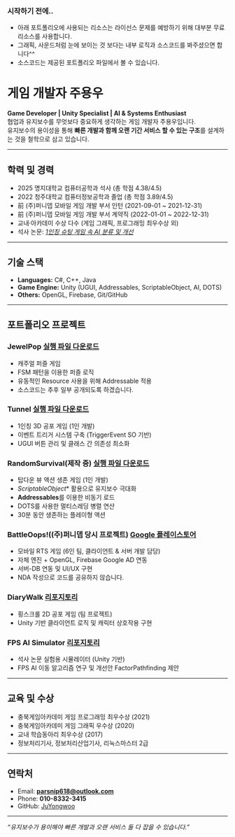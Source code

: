 ### 시작하기 전에..
- 아래 포트폴리오에 사용되는 리소스는 라이선스 문제를 예방하기 위해 대부분 무료 리소스를 사용합니다.
- 그래픽, 사운드처럼 눈에 보이는 것 보다는 내부 로직과 소스코드를 봐주셨으면 합니다^^
- 소스코드는 제공된 포트폴리오 파일에서 볼 수 있습니다.  
  
# 게임 개발자 주용우

**Game Developer | Unity Specialist | AI & Systems Enthusiast**  
협업과 유지보수를 무엇보다 중요하게 생각하는 게임 개발자 주용우입니다.  
유지보수의 용이성을 통해 **빠른 개발과 함께 오랜 기간 서비스 할 수 있는 구조**를 설계하는 것을 철학으로 삼고 있습니다.  

---

## 학력 및 경력
- 2025 명지대학교 컴퓨터공학과 석사 (총 학점 4.38/4.5)
- 2022 청주대학교 컴퓨터정보공학과 졸업 (총 학점 3.89/4.5)
- 前 (주)퍼니뎁 모바일 게임 개발 부서 인턴 (2021-09-01 ~ 2021-12-31)
- 前 (주)퍼니뎁 모바일 게임 개발 부서 계약직 (2022-01-01 ~ 2022-12-31)
- 교내·아카데미 수상 다수 (게임 그래픽, 프로그래밍 최우수상 외)  
- 석사 논문: [*1인칭 슈팅 게임 속 AI 분류 및 개선*](https://dcollection.mju.ac.kr/srch/srchDetail/000000078658)

---

## 기술 스택
- **Languages:** C#, C++, Java
- **Game Engine:** Unity (UGUI, Addressables, ScriptableObject, AI, DOTS)
- **Others:** OpenGL, Firebase, Git/GitHub
  
---

## 포트폴리오 프로젝트
### JewelPop [실행 파일 다운로드](https://my.microsoftpersonalcontent.com/personal/212a12995e80087b/_layouts/15/download.aspx?UniqueId=ea2903b9-a29a-488b-822f-7056013c346e&Translate=false&tempauth=v1e.eyJzaXRlaWQiOiJhMzdiYWM1Mi0yZGUzLTRkMDUtYjJlMi03MzQyOWM0NWUwZDYiLCJhdWQiOiIwMDAwMDAwMy0wMDAwLTBmZjEtY2UwMC0wMDAwMDAwMDAwMDAvbXkubWljcm9zb2Z0cGVyc29uYWxjb250ZW50LmNvbUA5MTg4MDQwZC02YzY3LTRjNWItYjExMi0zNmEzMDRiNjZkYWQiLCJleHAiOiIxNzU4NzEwNTczIn0.sPAm-rm6Ko1Q8s4pPlOqCPQhpeaFxlRny8nRZDm_onO8roe_ZzqcfsZLJaP3ZbqXSny9-2IZkMzjyO44Hg_iEVHAA9wz-PjQzHiEqbRYEUYbJHUl_jvfLoGppW6MjOTXjboYGBVeFsrzJ5lESLiGkSLANbqfxfFJgToP1tL2NJWui6u4HfzOAiIUAJKy_EIwRqYTMdMqV9DdD5Oqrq-kRZY1x3jNII9OlaambMhm0QaKPeT_23O2hzvSpGG9hcR9BLS8aCv_hY_sOYy4Hj_7F4ZznJ7Bf9dIk7xmA8kowK0ivQenuKhyarATu3Oz6RvRE5yHgjiDfDtM4OEUU_ml--mfrLftIarsv6AhqTGy78cIYNLfapU5atdT0AT5z1wmb7ySqMsQzQOxaDrBym2NkfDCusx70R7uH7jLmyeYbKGNnQj-EZ_yF9hu-dSDg6gc9VSZMcHdsvcX5xhwKjrTj1kYLHkS5LtWD30ke5IF0_DAPSmh5i2Ie_t2z0tkzmfNxHlbuOlLiNzQcDsANJHpKA.aHyWuxuE5TWT8LrgEW0YzyPrjVlQ77WxI4DYF4aFJYo&ApiVersion=2.0)
- 캐주얼 퍼즐 게임
- FSM 패턴을 이용한 퍼즐 로직
- 유동적인 Resource 사용을 위해 Addressable 적용
- 소스코드는 추후 일부 공개되도록 하겠습니다.

### Tunnel [실행 파일 다운로드](https://my.microsoftpersonalcontent.com/personal/212a12995e80087b/_layouts/15/download.aspx?UniqueId=1c464c7f-0445-491c-b077-bc58f5057c8d&Translate=false&tempauth=v1e.eyJzaXRlaWQiOiJhMzdiYWM1Mi0yZGUzLTRkMDUtYjJlMi03MzQyOWM0NWUwZDYiLCJhdWQiOiIwMDAwMDAwMy0wMDAwLTBmZjEtY2UwMC0wMDAwMDAwMDAwMDAvbXkubWljcm9zb2Z0cGVyc29uYWxjb250ZW50LmNvbUA5MTg4MDQwZC02YzY3LTRjNWItYjExMi0zNmEzMDRiNjZkYWQiLCJleHAiOiIxNzU4NzEwNTc1In0.0x7Wm0SYQQttySvtsz5FxcYgLqHWHekm0mkPTmkWfCT0SLecjcbsiAvDLzfL7HZCm1hMg4JoP3H85Cx-l40qSo1ZVBXG9mHw7hnseoR_sRTzis4dmAfhK_rs6nVmbxY0JLQ_lN776jvyzqOVADm9D8RefCNxXp5DkB2W2kY1QPijevgS4n1Y2J7bh2rZ5hoWtgKOx-T0M-dLIuWwSHg8pT69eQZZMDc5EJJjZioByQpUw-pTslPBwIzjBugSAO2chBnqF6Nw55K7onld1IxZt2bo6bbBoktHJNE9jBPSTdx5OOkKHq5hxSYAwyzYSyHGy3yew1AKPxgXeOQkUjm2scknuSMd3VjSUsr5_pU4uXpQOZZHS_dsheeABzn1B0juL9fUDYM3UWBON6x1vmS6Qj6PfO0aE5LjNTClB7-6MdjZUT69-CZzT-hQRcJt46jmuwLBGpKmvFkI71SyE0Ht_KM3fA3xbIDe_cVP6xQvXuLfDnX6N7j06-bYiIG7dGsNgF5oRHdvzr0SOwkmAUY7lw.efUiamGq5CEBB7MQIwC7To15CB8iUBSrDXR8A2Sovxo&ApiVersion=2.0)
- 1인칭 3D 공포 게임 (1인 개발)  
- 이벤트 트리거 시스템 구축 (TriggerEvent SO 기반)
- UGUI 버튼 관리 및 클래스 간 의존성 최소화  

### RandomSurvival(제작 중) [실행 파일 다운로드](https://my.microsoftpersonalcontent.com/personal/212a12995e80087b/_layouts/15/download.aspx?UniqueId=ea60a37e-8cae-4f92-9eda-35360a09ed1d&Translate=false&tempauth=v1e.eyJzaXRlaWQiOiJhMzdiYWM1Mi0yZGUzLTRkMDUtYjJlMi03MzQyOWM0NWUwZDYiLCJhdWQiOiIwMDAwMDAwMy0wMDAwLTBmZjEtY2UwMC0wMDAwMDAwMDAwMDAvbXkubWljcm9zb2Z0cGVyc29uYWxjb250ZW50LmNvbUA5MTg4MDQwZC02YzY3LTRjNWItYjExMi0zNmEzMDRiNjZkYWQiLCJleHAiOiIxNzU4NzEwNTc2In0.wQFP99z-c3P4xT9Px7-26tC0E2esIlYZDTdZEuomW-hOG-b23NqDjr8nx_XBmWu0sMpGWpWNTFuKIZz6xKRUYotULZ0Sl2psmVJxMa4eu9qOgoCbxOUpT0EpT-FR4LDELpWcY32V8MZGpGSEtpNfpJPezqT_0u_Rae1_aamnGXifyQeho82t75h_7N-59VQT3mEcOZUBBNXsM5hlQ_ud1ptGBTyvP8_hviAVRqLW9G9Qlx3SOCBJMkz4CUhS04bR2l2wU53oRqf0eLGIFpRdrHu5BlR10hLmKIkKv3DBE6kalG6qxAz-vvCSmMtrxxO0wfoWVDXc1oOTj1rr2a-Y8mRl4ZHDQB2_ltRt45pKS6Ab5mNnmv-4WIAAtRp0vYu_-OmhAerOLsSVjhMW5AUceZ1TbBwVReAmQ7ZkFFseNx1F1GHZwjcWCX4KqY1O5ybQv37XUdxN_FpJR-EMKfaSE_iYPIRMT6bJGkuUo-TLvtShl9p6ecNGXjGLfGEpzG4UffWTriAvREs48xF8iHaLTw.V9esqAfKkVm8klT_sw8grjExU18HEDzM77iEt8oSiUw&ApiVersion=2.0)
- 탑다운 뷰 액션 생존 게임 (1인 개발)  
- *ScriptableObject** 활용으로 유지보수 극대화
- **Addressables**를 이용한 비동기 로드
- DOTS를 사용한 멀티스레딩 병렬 연산
- 30분 동안 생존하는 플레이형 액션  

### BattleOops!((주)퍼니뎁 당시 프로젝트) [Google 플레이스토어](https://play.google.com/store/apps/details?id=com.funnydev.battleoops)
- 모바일 RTS 게임 (6인 팀, 클라이언트 & 서버 개발 담당)  
- 자체 엔진 + OpenGL, Firebase Google AD 연동  
- 서버-DB 연동 및 UI/UX 구현
- NDA 작성으로 코드를 공유하지 않습니다.

### DiaryWalk [리포지토리](https://github.com/JuYongwoo/2021_1_CapStone)
- 횡스크롤 2D 공포 게임 (팀 프로젝트)  
- Unity 기반 클라이언트 로직 및 캐릭터 상호작용 구현  

### FPS AI Simulator [리포지토리](https://github.com/JuYongwoo/BattleSimulator)
- 석사 논문 실험용 시뮬레이터 (Unity 기반)  
- FPS AI 이동 알고리즘 연구 및 개선안 FactorPathfinding 제안  

---

## 교육 및 수상
- 충북게임아카데미 게임 프로그래밍 최우수상 (2021)  
- 충북게임아카데미 게임 그래픽 우수상 (2020)  
- 교내 학습동아리 최우수상 (2017)  
- 정보처리기사, 정보처리산업기사, 리눅스마스터 2급  

---

## 연락처
- Email: **parsnip618@outlook.com**  
- Phone: **010-8332-3415**  
- GitHub: [JuYongwoo](https://github.com/JuYongwoo)  

---

*“유지보수가 용이해야 빠른 개발과 오랜 서비스 둘 다 잡을 수 있습니다.”*  
